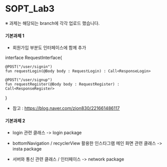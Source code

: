 # SOPT_Lab3
※ 과제는 해당되는 branch에 각각 업로드 했습니다.

#### 기본과제 1

- 회원가입 부분도 인터페이스에 함께 추가

interface RequestInterface{

    @POST("/user/signin")
    fun requestLogin(@Body body : RequestLogin) : Call<ResponseLogin>

    @POST("/user/signup")
    fun requestRegister(@Body body : RequestRegister) : Call<ResponseRegister>
    
}




- 참고 : https://blog.naver.com/zion830/221661486117


#### 기본과제 2

- login 관련 클래스 -> login package


- bottomNavigation / recyclerView 활용한 인스타그램 메인 화면 관련 클래스 -> insta package


- 서버와 통신 관련 클래스 / 인터페이스 -> network package
